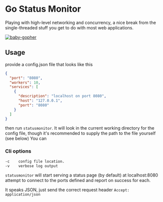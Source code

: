 # Go Status Monitor

Playing with high-level networking and concurrency, a nice break from the single-threaded stuff you get to do with most web applications.

[![baby-gopher](https://raw.github.com/drnic/babygopher-site/gh-pages/images/babygopher-badge.png)](http://www.babygopher.org)

## Usage
provide a config.json file that looks like this

```json
{
  "port": "8080",
  "workers": 10,
  "services": [
    {
      "description": "localhost on port 8080",
      "host": "127.0.0.1",
      "port": "8080"
    }
  ]
}
```

then run `statusmonitor`. It will look in the current working directory for the config file, though it's recommended to supply the path to the file yourself (see below)
You can

### Cli options

```bash
-c    config file location.
-v    verbose log output
```

`statusmonitor` will start serving a status page (by default) at localhost:8080 attempt to connect to the ports defined and report on success for each.

It speaks JSON, just send the correct request header `Accept: application/json`
